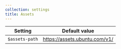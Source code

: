```yaml
---
collection: settings
title: Assets
---
```


Setting  | Default value
 ------------- | -------------
`$assets-path` | https://assets.ubuntu.com/v1/

